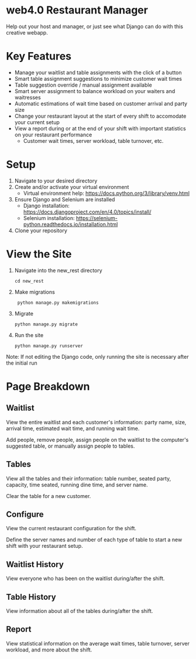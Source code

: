 # web4.0 Restaurant Manager
Help out your host and manager, or just see what Django can do with this creative webapp.

# Key Features
* Manage your waitlist and table assignments with the click of a button
* Smart table assignment suggestions to minimize customer wait times
* Table suggestion override / manual assignment available
* Smart server assignment to balance workload on your waiters and waitresses
* Automatic estimations of wait time based on customer arrival and party size
* Change your restaurant layout at the start of every shift to accomodate your current setup
* View a report during or at the end of your shift with important statistics on your restaurant performance
    * Customer wait times, server workload, table turnover, etc.


# Setup
1. Navigate to your desired directory
2. Create and/or activate your virtual environment
    * Virtual environment help: https://docs.python.org/3/library/venv.html
3. Ensure Django and Selenium are installed
    * Django installation: https://docs.djangoproject.com/en/4.0/topics/install/
    * Selenium installation: https://selenium-python.readthedocs.io/installation.html
4. Clone your repository

# View the Site
1. Navigate into the new_rest directory
    ```
    cd new_rest
    ```
2. Make migrations
   ```
    python manage.py makemigrations
    ``` 
3. Migrate
    ```
    python manage.py migrate
    ```
4. Run the site
    ```
    python manage.py runserver
    ```

Note: If not editing the Django code, only running the site is necessary after the initial run

# Page Breakdown
## Waitlist
View the entire waitlist and each customer's information: party name, size, arrival time, estimated wait time, and running wait time.

Add people, remove people, assign people on the waitlist to the computer's suggested table, or manually assign people to tables.

## Tables
View all the tables and their information: table number, seated party, capacity, time seated, running dine time, and server name.

Clear the table for a new customer.

## Configure
View the current restaurant configuration for the shift.

Define the server names and number of each type of table to start a new shift with your restaurant setup.

## Waitlist History
View everyone who has been on the waitlist during/after the shift.

## Table History
View information about all of the tables during/after the shift.

## Report
View statistical information on the average wait times, table turnover, server workload, and more about the shift.




